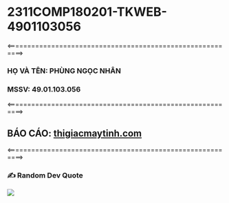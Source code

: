 # 2311COMP180201-TKWEB-4901103056
<==========================================================>
### HỌ VÀ TÊN: PHÙNG NGỌC NHÂN
### MSSV: 49.01.103.056
<==========================================================>
## BÁO CÁO: [thigiacmaytinh.com](https://pnnweb.github.io/2311COMP180201-TKWEB-4901103056/BAOCAO%20-%20PHUNGNGOCNHAN%20-%2049.01.103.056.pdf)
<==========================================================>
### ✍️ Random Dev Quote
![](https://quotes-github-readme.vercel.app/api?type=horizontal&theme=radical)
